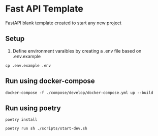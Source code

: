 # Fast API Template

FastAPI blank template created to start any new project

## Setup

1. Define environment varaibles by creating a .env file based on .env.example
```
cp .env.example .env
```

## Run using docker-compose
```
docker-compose -f ./compose/develop/docker-compose.yml up --build
```

## Run using poetry
```
poetry install
```
```
poetry run sh ./scripts/start-dev.sh
```